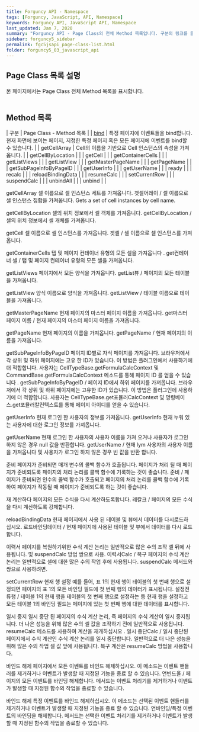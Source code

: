 ```yaml
---
title: Forguncy API - Namespace
tags: [Forguncy, JavaScript, API, Namespace]
keywords: Forguncy API, JavaScript API, Namespace
last_updated: Jan 7, 2020
summary: "Forguncy API - Page Class의 전체 Method 목록입니다. 구분의 링크를 클릭하시면 세부 페이지 내용을 보실 수 있습니다."
sidebar: forguncy5_sidebar
permalink: fgc5jsapi_page-class-list.html
folder: forguncy5_03_javascript_api
---
```


## Page Class 목록 설명
본 페이지에서는 Page Class 전체 Method 목록을 표시합니다.
<br /><br />

## Method 목록

| 구분 | Page Class - Method 목록 |
| [bind](fgc5jsapi_page-class-bind.html) | 특정 페이지에 이벤트들을 bind합니다. 현재 화면에 보이는 페이지, 지정한 특정 페이지 혹은 모든 페이지에 이벤트를 bind할 수 있습니다. |
| getCellArray | Cell의 이름을 기반으로 Cell 인스턴스의 속성을 가져옵니다. |
| getCellByLocation | |
| getCell | |
| getContainerCells | |
| getListViews | |
| getListView | |
| getMasterPageName | |
| getPageName | |
| getSubPageInfoByPageID | |
| getUserInfo | |
| getUserName | |
| ready | |
| recalc | |
| reloadBindingData | |
| resumeCalc | |
| setCurrentRow | |
| suspendCalc | |
| unbindAll | |
| unbind | |



getCellArray	셀 이름으로 셀 인스턴스 세트를 가져옵니다.
겟셀어레이 / 셀 이름으로 셀 인스턴스 집합을 가져옵니다.
Gets a set of cell instances by cell name.

getCellByLocation	셀의 위치 정보에서 셀 객체를 가져옵니다.
getCellByLocation / 셀의 위치 정보에서 셀 개체를 가져옵니다.

getCell	셀 이름으로 셀 인스턴스를 가져옵니다.
겟셀 / 셀 이름으로 셀 인스턴스를 가져옵니다.

getContainerCells	탭 및 페이지 컨테이너 유형의 모든 셀을 가져옵니다 .
get컨테이너 셀 / 탭 및 페이지 컨테이너 유형의 모든 셀을 가져옵니다. 

getListViews	페이지에서 모든 양식을 가져옵니다.
getList뷰 / 페이지의 모든 테이블을 가져옵니다.

getListView	양식 이름으로 양식을 가져옵니다.
getListView / 테이블 이름으로 테이블을 가져옵니다.

getMasterPageName	현재 페이지의 마스터 페이지 이름을 가져옵니다.
get마스터 페이지 이름 / 현재 페이지의 마스터 페이지 이름을 가져옵니다.

getPageName	현재 페이지의 이름을 가져옵니다.
getPageName / 현재 페이지의 이름을 가져옵니다.

getSubPageInfoByPageID	페이지 ID별로 자식 페이지를 가져옵니다. 브라우저에서 각 상위 및 하위 페이지에는 고유 한 ID가 있습니다. 이 방법은 플러그인에서 사용하기에 더 적합합니다. 사용자는 CellTypeBase.getFormulaCalcContext  및  CommandBase.getFormulaCalcContext 메소드를 통해 페이지 ID 를 얻을 수 있습니다 .
getSubPageInfoByPageID / 페이지 ID에서 하위 페이지를 가져옵니다. 브라우저에서 각 상위 및 하위 페이지에는 고유한 ID가 있습니다. 이 방법은 플러그인에 사용하기에 더 적합합니다. 사용자는 CellTypeBase.get포뮬러CalcContext 및 명령베이스.get포뮬러칼컨텍스트를 통해 페이지 아이디를 얻을 수 있습니다. 

getUserInfo	현재 로그인 한 사용자의 정보를 가져옵니다.
getUserInfo  현재 누워 있는 사용자에 대한 로그인 정보를 가져옵니다.

getUserName	현재 로그인 한 사용자의 사용자 이름을 가져 오거나 사용자가 로그인하지 않은 경우 null 값을 반환합니다.
getUserName /  현재 lym 사용자의 사용자 이름을 가져옵니다 및 사용자가 로그인 하지 않은 경우 빈 값을 반환 합니다.

준비	페이지가 준비되면 매개 변수의 콜백 함수가 호출됩니다. 페이지가 처리 될 때 페이지가 준비되도록 페이지의 처리 논리를 콜백 함수에 기록하는 것이 좋습니다.
준비 / 페이지가 준비되면 인수의 콜백 함수가 호출되고 페이지의 처리 논리를 콜백 함수에 기록하여 페이지가 작동될 때 페이지가 준비되도록 하는 것이 좋습니다.

재 계산하다	페이지의 모든 수식을 다시 계산하도록합니다.
레칼크 / 페이지의 모든 수식을 다시 계산하도록 강제합니다.

reloadBindingData	현재 페이지에서 사용 된 테이블 및 뷰에서 데이터를 다시로드하십시오.
로드바인딩데이터 / 현재 페이지에 사용된 테이블 및 뷰에서 데이터를 다시 로드합니다.

이력서	페이지를 복원하기위한 수식 계산 논리는 일반적으로 많은 수의 조작 셀 뒤에 사용됩니다. 및  suspendCalc 방법  쌍으로 사용.
이력서Calc / 복구 페이지의 수식 계산 논리는 일반적으로 셀에 대한 많은 수의 작업 후에 사용됩니다. suspendCalc 메서드와 쌍으로 사용하려면.

setCurrentRow	현재 행 설정 예를 들어, 표 1의 현재 행이 테이블의 첫 번째 행으로 설정되면 페이지의 표 1의 모든 바인딩 필드에 첫 번째 행의 데이터가 표시됩니다.
설정전류행 / 테이블 1의 현재 행을 테이블의 첫 번째 행으로 설정하는 등 현재 행을 설정하고 모든 테이블 1의 바인딩 필드는 페이지에 있는 첫 번째 행에 대한 데이터를 표시합니다.

일시 중지	일시 중단 된 페이지의 수식 계산 논리, 즉 페이지의 수식 계산이 일시 중지됩니다. 더 나은 성능을 위해 많은 수의 셀 값을 조작하기 전에 일반적으로 사용됩니다. resumeCalc 메소드를 사용하여 계산을 재개하십시오   .
일시 중단Calc / 일시 중단된 페이지에서 수식 계산인 수식 계산 논리를 일시 중단합니다. 일반적으로 더 나은 성능을 위해 많은 수의 작업 셀 값 앞에 사용됩니다. 복구 계산은 resumeCalc 방법을 사용합니다.

바인드 해제	페이지에서 모든 이벤트를 바인드 해제하십시오. 이 메소드는 이벤트 핸들러를 제거하거나 이벤트가 발생할 때 지정된 기능을 종료 할 수 있습니다.
언빈드올 / 페이지의 모든 이벤트를 바인딩 해제합니다. 메서드는 이벤트 처리기를 제거하거나 이벤트가 발생할 때 지정된 함수의 작업을 종료할 수 있습니다.

바인드 해제	특정 이벤트를 바인드 해제하십시오. 이 메소드는 선택된 이벤트 핸들러를 제거하거나 이벤트가 발생할 때 지정된 기능을 종료 할 수 있습니다.
언바인딩/특정 이벤트의 바인딩을 해제합니다. 메서드는 선택한 이벤트 처리기를 제거하거나 이벤트가 발생할 때 지정된 함수의 작업을 종료할 수 있습니다.